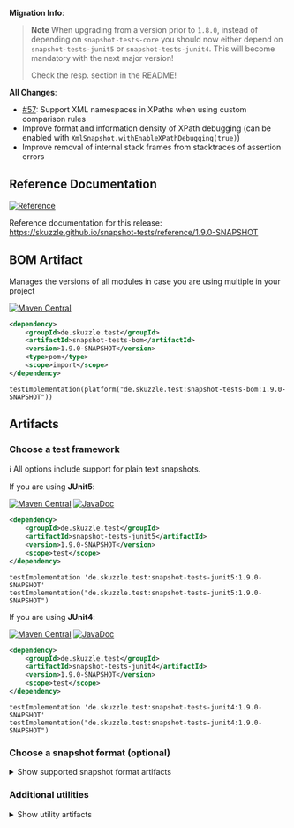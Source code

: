 **Migration Info**: 

> **Note**
> When upgrading from a version prior to `1.8.0`, instead of depending on `snapshot-tests-core` you should now 
> either depend on `snapshot-tests-junit5` or `snapshot-tests-junit4`. 
> This will become mandatory with the next major version!
> 
> Check the resp. section in the README!

**All Changes**: 

* [#57](https://github.com/skuzzle/snapshot-tests/issues/57): Support XML namespaces in XPaths when using custom comparison rules
* Improve format and information density of XPath debugging (can be enabled with `XmlSnapshot.withEnableXPathDebugging(true)`)
* Improve removal of internal stack frames from stacktraces of assertion errors

## Reference Documentation

[![Reference](https://img.shields.io/static/v1?label=Reference&message=1.9.0-SNAPSHOT&color=orange)](https://skuzzle.github.io/snapshot-tests/reference/1.9.0-SNAPSHOT)

Reference documentation for this release: https://skuzzle.github.io/snapshot-tests/reference/1.9.0-SNAPSHOT


## BOM Artifact
Manages the versions of all modules in case you are using multiple in your project

[![Maven Central](https://img.shields.io/static/v1?label=MavenCentral&message=1.9.0-SNAPSHOT&color=blue)](https://search.maven.org/artifact/de.skuzzle.test/snapshot-tests-bom/1.9.0-SNAPSHOT/jar)

```xml
<dependency>
    <groupId>de.skuzzle.test</groupId>
    <artifactId>snapshot-tests-bom</artifactId>
    <version>1.9.0-SNAPSHOT</version>
    <type>pom</type>
    <scope>import</scope>
</dependency>
```

```
testImplementation(platform("de.skuzzle.test:snapshot-tests-bom:1.9.0-SNAPSHOT"))
```

## Artifacts

### Choose a test framework

ℹ️ All options include support for plain text snapshots.

If you are using **JUnit5**:

[![Maven Central](https://img.shields.io/static/v1?label=MavenCentral&message=1.9.0-SNAPSHOT&color=blue)](https://search.maven.org/artifact/de.skuzzle.test/snapshot-tests-junit5/1.9.0-SNAPSHOT/jar) [![JavaDoc](https://img.shields.io/static/v1?label=JavaDoc&message=1.9.0-SNAPSHOT&color=orange)](http://www.javadoc.io/doc/de.skuzzle.test/snapshot-tests-junit5/1.9.0-SNAPSHOT)

```xml
<dependency>
    <groupId>de.skuzzle.test</groupId>
    <artifactId>snapshot-tests-junit5</artifactId>
    <version>1.9.0-SNAPSHOT</version>
    <scope>test</scope>
</dependency>
```

```
testImplementation 'de.skuzzle.test:snapshot-tests-junit5:1.9.0-SNAPSHOT'
testImplementation("de.skuzzle.test:snapshot-tests-junit5:1.9.0-SNAPSHOT")
```

If you are using **JUnit4**:

[![Maven Central](https://img.shields.io/static/v1?label=MavenCentral&message=1.9.0-SNAPSHOT&color=blue)](https://search.maven.org/artifact/de.skuzzle.test/snapshot-tests-junit4/1.9.0-SNAPSHOT/jar) [![JavaDoc](https://img.shields.io/static/v1?label=JavaDoc&message=1.9.0-SNAPSHOT&color=orange)](http://www.javadoc.io/doc/de.skuzzle.test/snapshot-tests-junit4/1.9.0-SNAPSHOT)

```xml
<dependency>
    <groupId>de.skuzzle.test</groupId>
    <artifactId>snapshot-tests-junit4</artifactId>
    <version>1.9.0-SNAPSHOT</version>
    <scope>test</scope>
</dependency>
```

```
testImplementation 'de.skuzzle.test:snapshot-tests-junit4:1.9.0-SNAPSHOT'
testImplementation("de.skuzzle.test:snapshot-tests-junit4:1.9.0-SNAPSHOT")
```

### Choose a snapshot format (optional)
<details>
    <summary>Show supported snapshot format artifacts</summary>
    
If you want **JSON** based snapshots:

[![Maven Central](https://img.shields.io/static/v1?label=MavenCentral&message=1.9.0-SNAPSHOT&color=blue)](https://search.maven.org/artifact/de.skuzzle.test/snapshot-tests-jackson/1.9.0-SNAPSHOT/jar) [![JavaDoc](https://img.shields.io/static/v1?label=JavaDoc&message=1.9.0-SNAPSHOT&color=orange)](http://www.javadoc.io/doc/de.skuzzle.test/snapshot-tests-jackson/1.9.0-SNAPSHOT)

```xml
<dependency>
    <groupId>de.skuzzle.test</groupId>
    <artifactId>snapshot-tests-jackson</artifactId>
    <version>1.9.0-SNAPSHOT</version>
    <scope>test</scope>
</dependency>
```

```
testImplementation 'de.skuzzle.test:snapshot-tests-jackson:1.9.0-SNAPSHOT'
testImplementation("de.skuzzle.test:snapshot-tests-jackson:1.9.0-SNAPSHOT")
```

If you want **XML** based snapshots using jaxb and `javax.xml` legacy namespaces:

[![Maven Central](https://img.shields.io/static/v1?label=MavenCentral&message=1.9.0-SNAPSHOT&color=blue)](https://search.maven.org/artifact/de.skuzzle.test/snapshot-tests-jaxb/1.9.0-SNAPSHOT/jar) [![JavaDoc](https://img.shields.io/static/v1?label=JavaDoc&message=1.9.0-SNAPSHOT&color=orange)](http://www.javadoc.io/doc/de.skuzzle.test/snapshot-tests-jaxb/1.9.0-SNAPSHOT)

```xml
<dependency>
    <groupId>de.skuzzle.test</groupId>
    <artifactId>snapshot-tests-jaxb</artifactId>
    <version>1.9.0-SNAPSHOT</version>
    <scope>test</scope>
</dependency>
```

```
testImplementation 'de.skuzzle.test:snapshot-tests-jaxb:1.9.0-SNAPSHOT'
testImplementation("de.skuzzle.test:snapshot-tests-jaxb:1.9.0-SNAPSHOT")
```

If you want **XML** based snapshots using jaxb new `jakarta.xml` namespaces:

[![Maven Central](https://img.shields.io/static/v1?label=MavenCentral&message=1.9.0-SNAPSHOT&color=blue)](https://search.maven.org/artifact/de.skuzzle.test/snapshot-tests-jaxb-jakarta/1.9.0-SNAPSHOT/jar) [![JavaDoc](https://img.shields.io/static/v1?label=JavaDoc&message=1.9.0-SNAPSHOT&color=orange)](http://www.javadoc.io/doc/de.skuzzle.test/snapshot-tests-jaxb-jakarta/1.9.0-SNAPSHOT)

```xml
<dependency>
    <groupId>de.skuzzle.test</groupId>
    <artifactId>snapshot-tests-jaxb-jakarta</artifactId>
    <version>1.9.0-SNAPSHOT</version>
    <scope>test</scope>
</dependency>
```

```
testImplementation 'de.skuzzle.test:snapshot-tests-jaxb-jakarta:1.9.0-SNAPSHOT'
testImplementation("de.skuzzle.test:snapshot-tests-jaxb-jakarta:1.9.0-SNAPSHOT")
```

If you want **HTML** based snapshots:

[![Maven Central](https://img.shields.io/static/v1?label=MavenCentral&message=1.9.0-SNAPSHOT&color=blue)](https://search.maven.org/artifact/de.skuzzle.test/snapshot-tests-html/1.9.0-SNAPSHOT/jar) [![JavaDoc](https://img.shields.io/static/v1?label=JavaDoc&message=1.9.0-SNAPSHOT&color=orange)](http://www.javadoc.io/doc/de.skuzzle.test/snapshot-tests-html/1.9.0-SNAPSHOT)

```xml
<dependency>
    <groupId>de.skuzzle.test</groupId>
    <artifactId>snapshot-tests-html</artifactId>
    <version>1.9.0-SNAPSHOT</version>
    <scope>test</scope>
</dependency>
```

```
testImplementation 'de.skuzzle.test:snapshot-tests-html:1.9.0-SNAPSHOT'
testImplementation("de.skuzzle.test:snapshot-tests-html:1.9.0-SNAPSHOT")
```
</details>

### Additional utilities

<details>
    <summary>Show utility artifacts</summary>

Directory Params

[![Maven Central](https://img.shields.io/static/v1?label=MavenCentral&message=1.9.0-SNAPSHOT&color=blue)](https://search.maven.org/artifact/de.skuzzle.test/snapshot-tests-directory-params/1.9.0-SNAPSHOT/jar) [![JavaDoc](https://img.shields.io/static/v1?label=JavaDoc&message=1.9.0-SNAPSHOT&color=orange)](http://www.javadoc.io/doc/de.skuzzle.test/snapshot-tests-directory-params/1.9.0-SNAPSHOT)

```xml
<dependency>
    <groupId>de.skuzzle.test</groupId>
    <artifactId>snapshot-tests-directory-params</artifactId>
    <version>1.9.0-SNAPSHOT</version>
    <scope>test</scope>
</dependency>
```

```
testImplementation 'de.skuzzle.test:snapshot-tests-directory-params:1.9.0-SNAPSHOT'
testImplementation("de.skuzzle.test:snapshot-tests-directory-params:1.9.0-SNAPSHOT")
```

Object normalization (⚠️ Experimental⚠)

[![Maven Central](https://img.shields.io/static/v1?label=MavenCentral&message=1.9.0-SNAPSHOT&color=blue)](https://search.maven.org/artifact/de.skuzzle.test/snapshot-tests-normalize/1.9.0-SNAPSHOT/jar) [![JavaDoc](https://img.shields.io/static/v1?label=JavaDoc&message=1.9.0-SNAPSHOT&color=orange)](http://www.javadoc.io/doc/de.skuzzle.test/snapshot-tests-normalize/1.9.0-SNAPSHOT)

```xml
<dependency>
    <groupId>de.skuzzle.test</groupId>
    <artifactId>snapshot-tests-normalize</artifactId>
    <version>1.9.0-SNAPSHOT</version>
    <scope>test</scope>
</dependency>
```

```
testImplementation 'de.skuzzle.test:snapshot-tests-normalize:1.9.0-SNAPSHOT'
testImplementation("de.skuzzle.test:snapshot-tests-normalize:1.9.0-SNAPSHOT")
```
</details>